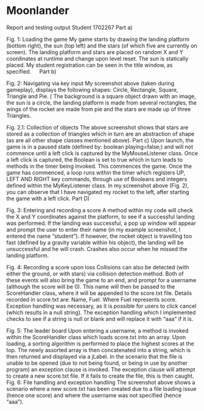 # Moonlander
Report and testing output
Student 1702267
Part a)

 
Fig. 1: Loading the game
My game starts by drawing the landing platform (bottom right), the sun (top left) and the stars (of which five are currently on screen). 
The landing platform and stars are placed on random X and Y coordinates at runtime and change upon level reset. The sun is statically placed.
My student registration can be seen in the title window, as specified.
 
Part b)
 
Fig. 2: Navigating via key input
My screenshot above (taken during gameplay), displays the following shapes: Circle, Rectangle, Square, Triangle and Pie. (
The background is a square object drawn with an image, the sun is a circle, the landing platform is made from several rectangles, the wings of the rocket are made from pie and the stars are made up of three Triangles.
 
Fig. 2.1: Collection of objects
The above screenshot shows that stars are stored as a collection of triangles which in turn are an abstraction of shape (as are all other shape classes mentioned above).
Part c)
Upon launch, the game is in a paused state (defined by: boolean playing=false;) and will not commence until a left click is captured by the MyMouseListener class.
Once a left click is captured, the Boolean is set to true which in turn leads to methods in the timer being invoked. This commences the game.
Once the game has commenced, a loop runs within the timer which registers UP, LEFT AND RIGHT key commands, through use of Booleans and integers defined within the MyKeyListener class.
In my screenshot above (Fig. 2), you can observe that I have navigated my rocket to the left, after starting the game with a left click.
Part D)
 
Fig. 3: Entering and recording a score
A method within my code will check the X and Y coordinates against the platform, to see if a successful landing was performed. If the landing was successful, a pop up window will appear and prompt the user to enter their name (in my example screenshot, I entered the name “student”). If however, the rocket object is travelling too fast (defined by a gravity variable within his object), the landing will be unsuccessful and he will crash. Crashes also occur when he missed the landing platform.
 
Fig. 4: Recording a score upon loss
Collisions can also be detected (with either the ground, or with stars) via collision detection method. Both of these events will also bring the game to an end, and prompt for a username (although the score will be 0).
This name will then be passed to the ScoreHandler class, where it will be appended to the score.txt file. Details recorded in score.txt are: Name, Fuel. Where Fuel represents score.
Exception handling was necessary, as it is possible for users to click cancel (which results in a null string). The exception handling which I implemented checks to see if a string is null or blank and will replace it with “aaa” if it is.

 
Fig. 5: The leader board
Upon entering a username, a method is invoked within the ScoreHandler class which loads score.txt into an array. Upon loading, a sorting algorithm is performed to place the highest scores at the top. The newly assorted array is then concatenated into a string, which is then returned and displayed via a jLabel. 
In the scenario that the file is unable to be opened (due to not being found, or being in use by another program) an exception clause is invoked. The exception clause will attempt to create a new score.txt file. If it fails to create the file, this is then caught. 
Fig. 6: File handling and exception handling
The screenshot above shows a scenario where a new score.txt has been created due to a file loading issue (hence one score) and where the username was not specified (hence “aaa”).


